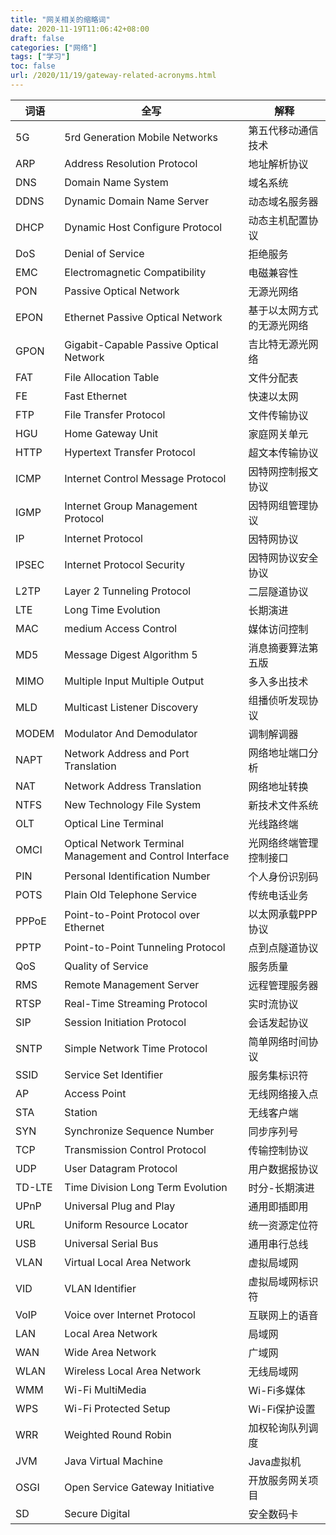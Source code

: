 ```yaml
---
title: "网关相关的缩略词"
date: 2020-11-19T11:06:42+08:00
draft: false
categories: ["网络"]
tags: ["学习"]
toc: false
url: /2020/11/19/gateway-related-acronyms.html
---
```


| 词语   | 全写                                                      | 解释                       |
| ------ | --------------------------------------------------------- | -------------------------- |
| 5G     | 5rd Generation Mobile Networks                            | 第五代移动通信技术         |
| ARP    | Address Resolution Protocol                               | 地址解析协议               |
| DNS    | Domain Name System                                        | 域名系统                   |
| DDNS   | Dynamic  Domain Name Server                               | 动态域名服务器             |
| DHCP   | Dynamic Host Configure Protocol                           | 动态主机配置协议           |
| DoS    | Denial of Service                                         | 拒绝服务                   |
| EMC    | Electromagnetic Compatibility                             | 电磁兼容性                 |
| PON    | Passive Optical Network                                   | 无源光网络                 |
| EPON   | Ethernet Passive Optical Network                          | 基于以太网方式的无源光网络 |
| GPON   | Gigabit-Capable Passive Optical Network                   | 吉比特无源光网络           |
| FAT    | File Allocation Table                                     | 文件分配表                 |
| FE     | Fast Ethernet                                             | 快速以太网                 |
| FTP    | File Transfer Protocol                                    | 文件传输协议               |
| HGU    | Home Gateway Unit                                         | 家庭网关单元               |
| HTTP   | Hypertext Transfer Protocol                               | 超文本传输协议             |
| ICMP   | Internet Control Message Protocol                         | 因特网控制报文协议         |
| IGMP   | Internet Group Management Protocol                        | 因特网组管理协议           |
| IP     | Internet Protocol                                         | 因特网协议                 |
| IPSEC  | Internet Protocol Security                                | 因特网协议安全协议         |
| L2TP   | Layer 2 Tunneling Protocol                                | 二层隧道协议               |
| LTE    | Long Time Evolution                                       | 长期演进                   |
| MAC    | medium Access Control                                     | 媒体访问控制               |
| MD5    | Message Digest Algorithm 5                                | 消息摘要算法第五版         |
| MIMO   | Multiple Input Multiple Output                            | 多入多出技术               |
| MLD    | Multicast Listener Discovery                              | 组播侦听发现协议           |
| MODEM  | Modulator And Demodulator                                 | 调制解调器                 |
| NAPT   | Network Address and Port Translation                      | 网络地址端口分析           |
| NAT    | Network Address Translation                               | 网络地址转换               |
| NTFS   | New Technology File System                                | 新技术文件系统             |
| OLT    | Optical Line Terminal                                     | 光线路终端                 |
| OMCI   | Optical Network Terminal Management and Control Interface | 光网络终端管理控制接口     |
| PIN    | Personal Identification Number                            | 个人身份识别码             |
| POTS   | Plain Old Telephone Service                               | 传统电话业务               |
| PPPoE  | Point-to-Point Protocol over Ethernet                     | 以太网承载PPP协议          |
| PPTP   | Point-to-Point Tunneling Protocol                         | 点到点隧道协议             |
| QoS    | Quality of Service                                        | 服务质量                   |
| RMS    | Remote Management Server                                  | 远程管理服务器             |
| RTSP   | Real-Time Streaming Protocol                              | 实时流协议                 |
| SIP    | Session Initiation Protocol                               | 会话发起协议               |
| SNTP   | Simple Network Time Protocol                              | 简单网络时间协议           |
| SSID   | Service Set Identifier                                    | 服务集标识符               |
| AP     | Access Point                                              | 无线网络接入点             |
| STA    | Station                                                   | 无线客户端                 |
| SYN    | Synchronize Sequence Number                               | 同步序列号                 |
| TCP    | Transmission Control Protocol                             | 传输控制协议               |
| UDP    | User Datagram Protocol                                    | 用户数据报协议             |
| TD-LTE | Time Division Long Term Evolution                         | 时分-长期演进              |
| UPnP   | Universal Plug and Play                                   | 通用即插即用               |
| URL    | Uniform Resource Locator                                  | 统一资源定位符             |
| USB    | Universal Serial Bus                                      | 通用串行总线               |
| VLAN   | Virtual Local Area Network                                | 虚拟局域网                 |
| VID    | VLAN Identifier                                           | 虚拟局域网标识符           |
| VoIP   | Voice over Internet Protocol                              | 互联网上的语音             |
| LAN    | Local Area Network                                        | 局域网                     |
| WAN    | Wide Area Network                                         | 广域网                     |
| WLAN   | Wireless Local Area Network                               | 无线局域网                 |
| WMM    | Wi-Fi MultiMedia                                          | Wi-Fi多媒体                |
| WPS    | Wi-Fi Protected Setup                                     | Wi-Fi保护设置              |
| WRR    | Weighted Round Robin                                      | 加权轮询队列调度           |
| JVM    | Java Virtual Machine                                      | Java虚拟机                 |
| OSGI   | Open Service Gateway Initiative                           | 开放服务网关项目           |
| SD     | Secure Digital                                            | 安全数码卡                 |

